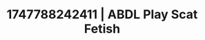 ---
categories:
- Skin worship
- Alt romance
- Mindful sex
- Squirting orgasm
- Hentai
image: /assets/images/1747788242411.webp
layout: post
seo:
  description: Featured content with sensual Scat Fetish, ABDL Play. HD images available.
  keywords: Scat Fetish, ABDL Play
  og_image: /assets/images/1747788242411.webp
  schema_type: VisualArtwork
tags:
- '#1747788242411'
- Scat Fetish
- ABDL Play
title: 1747788242411 | ABDL Play Scat Fetish
---